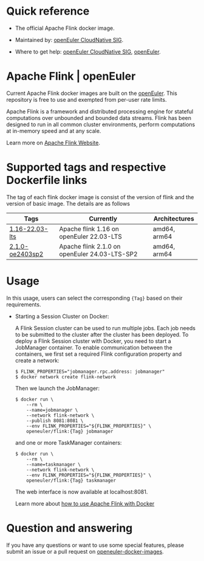 # Quick reference

- The official Apache Flink docker image.

- Maintained by: [openEuler CloudNative SIG](https://gitee.com/openeuler/cloudnative).

- Where to get help: [openEuler CloudNative SIG](https://gitee.com/openeuler/cloudnative), [openEuler](https://gitee.com/openeuler/community).
# Apache Flink | openEuler
Current Apache Flink docker images are built on the [openEuler](https://repo.openeuler.org/). This repository is free to use and exempted from per-user rate limits.

Apache Flink is a framework and distributed processing engine for stateful computations over unbounded and bounded data streams. Flink has been designed to run in all common cluster environments, perform computations at in-memory speed and at any scale.

Learn more on [Apache Flink Website](https://flink.apache.org/).

# Supported tags and respective Dockerfile links
The tag of each flink docker image is consist of the version of flink and the version of basic image. The details are as follows

| Tags                                                                                                                            | Currently                                     | Architectures |
|---------------------------------------------------------------------------------------------------------------------------------|-----------------------------------------------|---------------|
| [1.16-22.03-lts](https://gitee.com/openeuler/openeuler-docker-images/blob/master/Bigdata/flink/1.16/22.03-lts/Dockerfile)       | Apache flink 1.16 on openEuler 22.03-LTS      | amd64, arm64  |
| [2.1.0-oe2403sp2](https://gitee.com/openeuler/openeuler-docker-images/blob/master/Bigdata/flink/2.1.0/24.03-lts-sp2/Dockerfile) | Apache flink 2.1.0 on openEuler 24.03-LTS-SP2 | amd64, arm64  |

# Usage

In this usage, users can select the corresponding `{Tag}` based on their requirements.

- Starting a Session Cluster on Docker:

    A Flink Session cluster can be used to run multiple jobs. Each job needs to be submitted to the cluster after the cluster has been deployed. To deploy a Flink Session cluster with Docker, you need to start a JobManager container. To enable communication between the containers, we first set a required Flink configuration property and create a network:
    ```
    $ FLINK_PROPERTIES="jobmanager.rpc.address: jobmanager"
    $ docker network create flink-network
    ```

    Then we launch the JobManager:
    ```
    $ docker run \
        --rm \
        --name=jobmanager \
        --network flink-network \
        --publish 8081:8081 \
        --env FLINK_PROPERTIES="${FLINK_PROPERTIES}" \
        openeuler/flink:{Tag} jobmanager
    ```
  
    and one or more TaskManager containers:
    ```
    $ docker run \
        --rm \
        --name=taskmanager \
        --network flink-network \
        --env FLINK_PROPERTIES="${FLINK_PROPERTIES}" \
        openeuler/flink:{Tag} taskmanager
    ```
    
    The web interface is now available at localhost:8081.

    Learn more about [how to use Apache Flink with Docker](https://nightlies.apache.org/flink/flink-docs-master/docs/deployment/resource-providers/standalone/docker/)
  
# Question and answering
If you have any questions or want to use some special features, please submit an issue or a pull request on [openeuler-docker-images](https://gitee.com/openeuler/openeuler-docker-images).